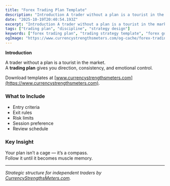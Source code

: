 ```yaml
---
title: "Forex Trading Plan Template"
description: "Introduction A trader without a plan is a tourist in the market..."
date: "2025-10-19T20:40:54.193Z"
excerpt: "Introduction A trader without a plan is a tourist in the market. A trading plan gives you direction, consistency, and emotional control. Download templates at [www.currencystrengthsmeters.com](https://www.currencystrengthsmeters.com). What to Include - Entry criteria - Exit rules - Risk limits - Session preference - Review schedule Key Insight Your plan isn’t a..."
tags: ["trading plan", "discipline", "strategy design"]
keywords: ["forex trading plan", "trading strategy template", "forex goal setting", "trading journal planner", "structured trading system"]
ogImage: "https://www.currencystrengthsmeters.com/og-cache/forex-trading-plan-template.jpg"
---
```

**Introduction**

A trader without a plan is a tourist in the market.  
A **trading plan** gives you direction, consistency, and emotional control.

Download templates at [www.currencystrengthsmeters.com](https://www.currencystrengthsmeters.com).

### What to Include

- Entry criteria  
- Exit rules  
- Risk limits  
- Session preference  
- Review schedule

### Key Insight

Your plan isn’t a cage — it’s a compass.  
Follow it until it becomes muscle memory.

---

*Strategic structure for independent traders by [CurrencyStrengthsMeters.com](https://www.currencystrengthsmeters.com).*
